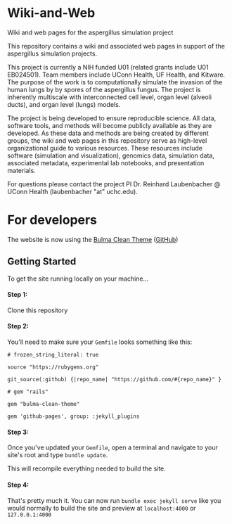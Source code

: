 # Wiki-and-Web
Wiki and web pages for the aspergillus simulation project

This repository contains a wiki and associated web pages in support of the aspergillus simulation projects.

This project is currently a NIH funded U01 (related grants include U01 EB024501). Team members include UConn Health, UF Health, and Kitware. The purpose of the work is to computationally simulate the invasion of the human lungs by by spores of the aspergillus fungus. The project is inherently multiscale with interconnected cell level, organ level (alveoli ducts), and organ level (lungs) models.

The project is being developed to ensure reproducible science. All data, software tools, and methods will become publicly available as they are developed. As these data and methods are being created by different groups, the wiki and web pages in this repository serve as high-level organizational guide to various resources. These resources include software (simulation and visualization), genomics data, simulation data, associated metadata, experimental lab notebooks, and presentation materials.

For questions please contact the project PI Dr. Reinhard Laubenbacher @ UConn Health (laubenbacher "at" uchc.edu).

# For developers
The website is now using the [Bulma Clean Theme](http://www.csrhymes.com/bulma-clean-theme/) ([GitHub](https://github.com/chrisrhymes/bulma-clean-theme))

## Getting Started
To get the site running locally on your machine...

#### Step 1:
Clone this repository

#### Step 2:
You'll need to make sure your `Gemfile` looks something like this:
```
# frozen_string_literal: true

source "https://rubygems.org"

git_source(:github) {|repo_name| "https://github.com/#{repo_name}" }

# gem "rails"

gem "bulma-clean-theme"

gem 'github-pages', group: :jekyll_plugins
```

#### Step 3:
Once you've updated your `Gemfile`, open a terminal and navigate to your site's root and type `bundle update`.

This will recompile everything needed to build the site.

#### Step 4:
That's pretty much it. You can now run `bundle exec jekyll serve` like you would normally to build the site and preview at `localhost:4000` or `127.0.0.1:4000`
